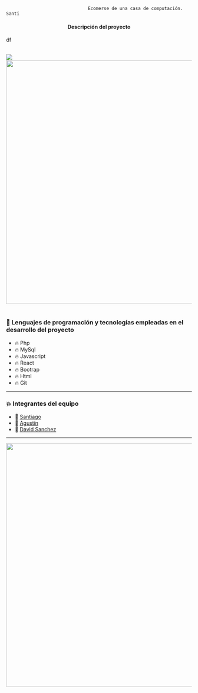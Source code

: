 
                                   Ecomerse de una casa de computación. Santi

<center><h4>Descripción del proyecto</h4>  </center>                                             
<p>df</p>
<br>
<img src="https://elementary.ec/wp-content/uploads/2020/06/sitio-web-ecommerce.jpg?raw=true">
<br>
<div id="header" align="center">
    <img src="https://i.giphy.com/media/bGgsc5mWoryfgKBx1u/giphy.webp" width="660">
</div>
<br>

### :page_with_curl: Lenguajes de programación y tecnologías empleadas en el desarrollo del proyecto

- :fire: Php
- :fire: MySql
- :fire: Javascript
- :fire: React
- :fire: Bootrap
- :fire: Html
- :fire: Git  


---

### :collision: Integrantes del equipo

- :star2: [Santiago ](https://github.com/)
- :star2: [Agustín ](https://github.com/PunksCode)
- :star2: [David Sanchez](https://github.com/nob322)
  
---

<div id="header" align="center">
    <img src="https://i.giphy.com/media/qgQUggAC3Pfv687qPC/giphy.webp" width="660"/ autoplay>
</div>
<br>

